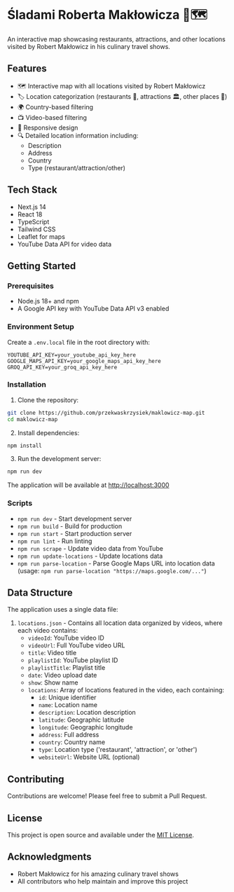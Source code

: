 # Śladami Roberta Makłowicza 🍴🗺️

An interactive map showcasing restaurants, attractions, and other locations visited by Robert Makłowicz in his culinary travel shows.

## Features

- 🗺️ Interactive map with all locations visited by Robert Makłowicz
- 🏷️ Location categorization (restaurants 🍴, attractions 🏛️, other places 📍)
- 🌍 Country-based filtering
- 📺 Video-based filtering
- 📱 Responsive design
- 🔍 Detailed location information including:
  - Description
  - Address
  - Country
  - Type (restaurant/attraction/other)

## Tech Stack

- Next.js 14
- React 18
- TypeScript
- Tailwind CSS
- Leaflet for maps
- YouTube Data API for video data

## Getting Started

### Prerequisites

- Node.js 18+ and npm
- A Google API key with YouTube Data API v3 enabled

### Environment Setup

Create a `.env.local` file in the root directory with:

```env
YOUTUBE_API_KEY=your_youtube_api_key_here
GOOGLE_MAPS_API_KEY=your_google_maps_api_key_here
GROQ_API_KEY=your_groq_api_key_here
```

### Installation

1. Clone the repository:
```bash
git clone https://github.com/przekwaskrzysiek/maklowicz-map.git
cd maklowicz-map
```

2. Install dependencies:
```bash
npm install
```

3. Run the development server:
```bash
npm run dev
```

The application will be available at [http://localhost:3000](http://localhost:3000)

### Scripts

- `npm run dev` - Start development server
- `npm run build` - Build for production
- `npm run start` - Start production server
- `npm run lint` - Run linting
- `npm run scrape` - Update video data from YouTube
- `npm run update-locations` - Update locations data
- `npm run parse-location` - Parse Google Maps URL into location data (usage: `npm run parse-location "https://maps.google.com/..."`)

## Data Structure

The application uses a single data file:

1. `locations.json` - Contains all location data organized by videos, where each video contains:
   - `videoId`: YouTube video ID
   - `videoUrl`: Full YouTube video URL
   - `title`: Video title
   - `playlistId`: YouTube playlist ID
   - `playlistTitle`: Playlist title
   - `date`: Video upload date
   - `show`: Show name
   - `locations`: Array of locations featured in the video, each containing:
     - `id`: Unique identifier
     - `name`: Location name
     - `description`: Location description
     - `latitude`: Geographic latitude
     - `longitude`: Geographic longitude
     - `address`: Full address
     - `country`: Country name
     - `type`: Location type ('restaurant', 'attraction', or 'other')
     - `websiteUrl`: Website URL (optional)

## Contributing

Contributions are welcome! Please feel free to submit a Pull Request.

## License

This project is open source and available under the [MIT License](LICENSE).

## Acknowledgments

- Robert Makłowicz for his amazing culinary travel shows
- All contributors who help maintain and improve this project 
